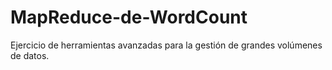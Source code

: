 # MapReduce-de-WordCount
Ejercicio de herramientas avanzadas para la gestión de grandes volúmenes de datos. 
